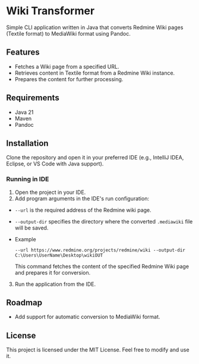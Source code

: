 # Wiki Transformer
Simple CLI application written in Java that converts Redmine Wiki pages (Textile format) to MediaWiki format using Pandoc.

## Features
- Fetches a Wiki page from a specified URL.
- Retrieves content in Textile format from a Redmine Wiki instance.
- Prepares the content for further processing.

## Requirements
- Java 21
- Maven
- Pandoc

## Installation
Clone the repository and open it in your preferred IDE (e.g., IntelliJ IDEA, Eclipse, or VS Code with Java support). 

### Running in IDE
1. Open the project in your IDE.
2. Add program arguments in the IDE's run configuration:
- `--url` is the required address of the Redmine wiki page.
- `--output-dir` specifies the directory where the converted `.mediawiki` file will be saved.

- Example
   ```
   --url https://www.redmine.org/projects/redmine/wiki --output-dir C:\Users\UserName\Desktop\wikiOUT
   ```
  This command fetches the content of the specified Redmine Wiki page and prepares it for conversion.
  
3. Run the application from the IDE.


## Roadmap
- Add support for automatic conversion to MediaWiki format.

## License
This project is licensed under the MIT License. Feel free to modify and use it.
